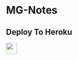 # MG-Notes

## Deploy To Heroku

<a href="https://heroku.com/deploy?template=https://github.com/Sawai12/utkarsh">
     <img height="30px" src="https://img.shields.io/badge/Deploy%20To%20Heroku-blueviolet?style=for-the-badge&logo=heroku">
  </a>
